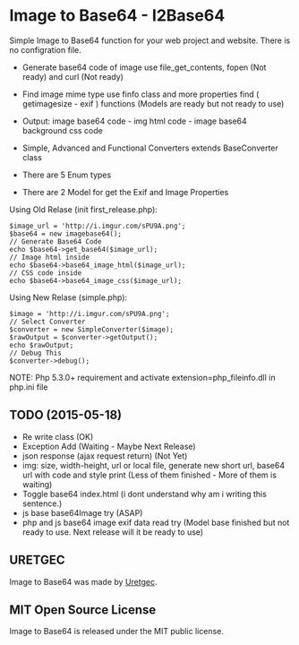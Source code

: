 Image to Base64 - I2Base64
=============

Simple Image to Base64 function for your web project and website. There is no configration file.

* Generate base64 code of image use file_get_contents, fopen (Not ready) and curl (Not ready)
* Find image mime type use finfo class and more properties find ( getimagesize - exif ) functions (Models are ready but not ready to use)
* Output: image base64 code - img html code -  image base64 background css code

* Simple, Advanced and Functional Converters extends BaseConverter class
* There are 5 Enum types
* There are 2 Model for get the Exif and Image Properties

Using Old Relase (init first_release.php):

	$image_url = 'http://i.imgur.com/sPU9A.png';
	$base64 = new imagebase64();
	// Generate Base64 Code
	echo $base64->get_base64($image_url);
	// Image html inside
	echo $base64->base64_image_html($image_url);
	// CSS code inside
	echo $base64->base64_image_css($image_url);
	
Using New Relase (simple.php):

	$image = 'http://i.imgur.com/sPU9A.png';
	// Select Converter
	$converter = new SimpleConverter($image);
	$rawOutput = $converter->getOutput();
	echo $rawOutput;
	// Debug This
	$converter->debug();
	
NOTE: Php 5.3.0+ requirement and activate extension=php_fileinfo.dll in php.ini file

TODO (2015-05-18)
-----
- Re write class (OK)
- Exception Add (Waiting - Maybe Next Release)
- json response (ajax request return) (Not Yet)
- img: size, width-height, url or local file, generate new short url, base64 url with code and style print (Less of them finished - More of them is waiting)
- Toggle base64 index.html (i dont understand why am i writing this sentence.)
- js base base64Image try (ASAP)
- php and js base64 image exif data read try (Model base finished but not ready to use. Next release will it be ready to use)

URETGEC
-----
Image to Base64 was made by [Uretgec](http://www.uretgec.com). 

MIT Open Source License
-----
Image to Base64 is released under the MIT public license.
